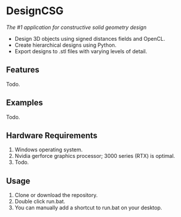 # DesignCSG

*The #1 application for constructive solid geometry design*

* Design 3D objects using signed distances fields and OpenCL.
* Create hierarchical designs using Python.
* Export designs to .stl files with varying levels of detail.

## Features
Todo.

## Examples
Todo.

## Hardware Requirements
1. Windows operating system.
2. Nvidia gerforce graphics processor; 3000 series (RTX) is optimal.
3. Todo.

## Usage
1. Clone or download the repository.
2. Double click run.bat. 
3. You can manually add a shortcut to run.bat on your desktop. 



